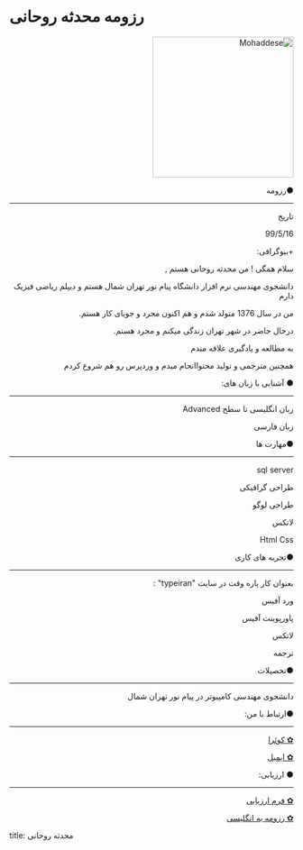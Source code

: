 # رزومه محدثه روحانی
<p dir="rtl" align="right"><img src="" alt="Mohaddese" width="250" height="250">


<p dir="rtl" align="right"> ●رزومه </p>
<hr/>

<p dir="rtl" align="right">تاریخ</p>
<p dir="rtl" align="right">99/5/16</p>
<p dir="rtl" align="right">+بیوگرافی:</p>
<p dir="rtl" align="right">سلام همگی ! من محدثه روحانی هستم ,</p>
<p dir="rtl" align="right">دانشجوی مهندسی نرم افزار دانشگاه پیام نور تهران شمال هستم و دیپلم ریاضی فیزیک دارم</p>
<p dir="rtl" align="right">من در سال 1376 متولد شدم و هم اکنون مجرد و جویای کار هستم.</p>
<p dir="rtl" align="right">درحال حاضر در شهر تهران زندگی میکنم و مجرد هستم.</p>
<p dir="rtl" align="right">به مطالعه و یادگیری علاقه مندم</p>
<p dir="rtl" align="right">همچنین مترجمی و تولید محتواانجام میدم و وردپرس رو هم شروع کردم</p>


<p dir="rtl" align="right"> ● آشنایی با زبان های: </p>

<hr/>

 <p dir="rtl" align="right">زبان انگلیسی تا سطح  Advanced</p>
 <p dir="rtl" align="right">زبان فارسی</p>
 

<p dir="rtl" align="right"> ●مهارت ها </p>

<hr/>

 
 <p dir="rtl" align="right">sql server </p>
 <p dir="rtl" align="right">طراحی گرافیکی</p>
 <p dir="rtl" align="right">طراحی لوگو</p>
 <p dir="rtl" align="right">لاتکس</p>
  <p dir="rtl" align="right">Html Css  </p>


<p dir="rtl" align="right"> ●تجربه های کاری </p>

<hr/>

<p dir="rtl" align="right">بعنوان کار پاره وقت در سایت "typeiran" :</p>
<p dir="rtl" align="right">ورد آفیس</p>
<p dir="rtl" align="right">پاورپوینت آفیس</p>
<p dir="rtl" align="right">لاتکس</p>
<p dir="rtl" align="right">ترجمه</p>

  
<p dir="rtl" align="right"> ●تحصیلات </p>

<hr/>

 <p dir="rtl" align="right">دانشجوی مهندسی کامپیوتر در پیام نور تهران شمال</p>


<p dir="rtl" align="right"> ●ارتباط با من:</p>

<hr/>

<p dir="rtl" align="right"><a href = "https://quera.ir/profile/almas_15r">✿ کوئرا</a></p>
<p dir="rtl" align="right"><a href = "mailto: almas_15r@yahoo.com">✿ ایمیل</a></p>



<p dir="rtl" align="right"> ● ارزیابی:</p>

<hr/>

<p dir="rtl" align="right"><a href = "http://s11.picofile.com/d/8406592250/9deed7a8-9ef2-4dd1-9c9a-bf1e071facf6/mr_CV_CheckList_AR_3983.pdf">✿ فرم ارزیابی </a></p>
<p dir="rtl" align="right"><a href = "https://mohaddeserohani.github.io/">✿ رزومه به انگلیسی</a></p>



<p dir="rtl" align="right"><p>title: محدثه روحانی</p>


